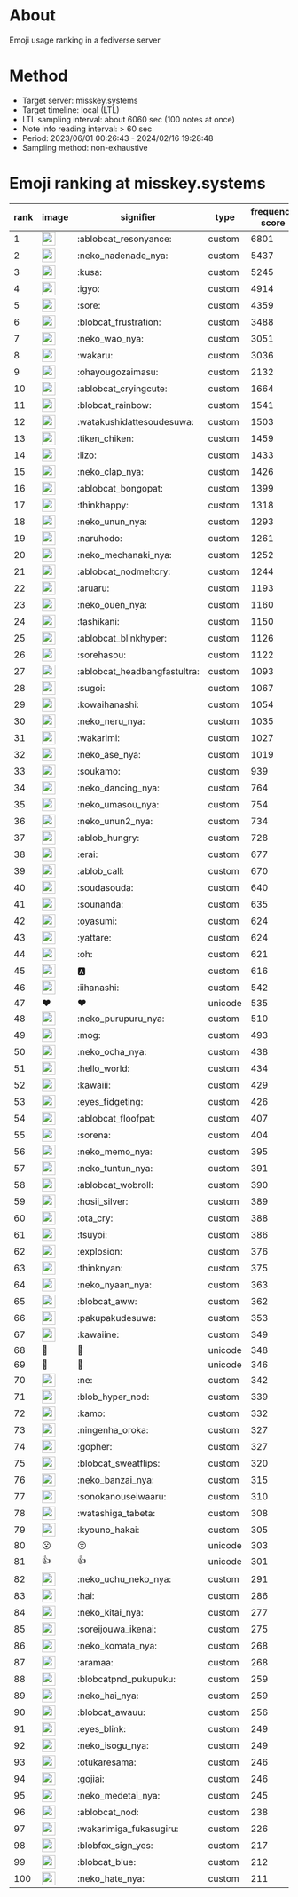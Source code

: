 # About
Emoji usage ranking in a fediverse server

# Method
- Target server: misskey.systems
- Target timeline: local (LTL)
- LTL sampling interval: about 6060 sec (100 notes at once)
- Note info reading interval: > 60 sec
- Period: 2023/06/01 00:26:43 - 2024/02/16 19:28:48 
- Sampling method: non-exhaustive

# Emoji ranking at misskey.systems

|rank|image|signifier|type|frequency score|
|----|----|----|----|----|
|1|<img height="24" src="https://misskey.systems/emoji/ablobcat_resonyance.webp">|:ablobcat_resonyance:|custom|6801|
|2|<img height="24" src="https://misskey.systems/emoji/neko_nadenade_nya.webp">|:neko_nadenade_nya:|custom|5437|
|3|<img height="24" src="https://misskey.systems/emoji/kusa.webp">|:kusa:|custom|5245|
|4|<img height="24" src="https://misskey.systems/emoji/igyo.webp">|:igyo:|custom|4914|
|5|<img height="24" src="https://misskey.systems/emoji/sore.webp">|:sore:|custom|4359|
|6|<img height="24" src="https://misskey.systems/emoji/blobcat_frustration.webp">|:blobcat_frustration:|custom|3488|
|7|<img height="24" src="https://misskey.systems/emoji/neko_wao_nya.webp">|:neko_wao_nya:|custom|3051|
|8|<img height="24" src="https://misskey.systems/emoji/wakaru.webp">|:wakaru:|custom|3036|
|9|<img height="24" src="https://misskey.systems/emoji/ohayougozaimasu.webp">|:ohayougozaimasu:|custom|2132|
|10|<img height="24" src="https://misskey.systems/emoji/ablobcat_cryingcute.webp">|:ablobcat_cryingcute:|custom|1664|
|11|<img height="24" src="https://misskey.systems/emoji/blobcat_rainbow.webp">|:blobcat_rainbow:|custom|1541|
|12|<img height="24" src="https://misskey.systems/emoji/watakushidattesoudesuwa.webp">|:watakushidattesoudesuwa:|custom|1503|
|13|<img height="24" src="https://misskey.systems/emoji/tiken_chiken.webp">|:tiken_chiken:|custom|1459|
|14|<img height="24" src="https://misskey.systems/emoji/iizo.webp">|:iizo:|custom|1433|
|15|<img height="24" src="https://misskey.systems/emoji/neko_clap_nya.webp">|:neko_clap_nya:|custom|1426|
|16|<img height="24" src="https://misskey.systems/emoji/ablobcat_bongopat.webp">|:ablobcat_bongopat:|custom|1399|
|17|<img height="24" src="https://misskey.systems/emoji/thinkhappy.webp">|:thinkhappy:|custom|1318|
|18|<img height="24" src="https://misskey.systems/emoji/neko_unun_nya.webp">|:neko_unun_nya:|custom|1293|
|19|<img height="24" src="https://misskey.systems/emoji/naruhodo.webp">|:naruhodo:|custom|1261|
|20|<img height="24" src="https://misskey.systems/emoji/neko_mechanaki_nya.webp">|:neko_mechanaki_nya:|custom|1252|
|21|<img height="24" src="https://misskey.systems/emoji/ablobcat_nodmeltcry.webp">|:ablobcat_nodmeltcry:|custom|1244|
|22|<img height="24" src="https://misskey.systems/emoji/aruaru.webp">|:aruaru:|custom|1193|
|23|<img height="24" src="https://misskey.systems/emoji/neko_ouen_nya.webp">|:neko_ouen_nya:|custom|1160|
|24|<img height="24" src="https://misskey.systems/emoji/tashikani.webp">|:tashikani:|custom|1150|
|25|<img height="24" src="https://misskey.systems/emoji/ablobcat_blinkhyper.webp">|:ablobcat_blinkhyper:|custom|1126|
|26|<img height="24" src="https://misskey.systems/emoji/sorehasou.webp">|:sorehasou:|custom|1122|
|27|<img height="24" src="https://misskey.systems/emoji/ablobcat_headbangfastultra.webp">|:ablobcat_headbangfastultra:|custom|1093|
|28|<img height="24" src="https://misskey.systems/emoji/sugoi.webp">|:sugoi:|custom|1067|
|29|<img height="24" src="https://misskey.systems/emoji/kowaihanashi.webp">|:kowaihanashi:|custom|1054|
|30|<img height="24" src="https://misskey.systems/emoji/neko_neru_nya.webp">|:neko_neru_nya:|custom|1035|
|31|<img height="24" src="https://misskey.systems/emoji/wakarimi.webp">|:wakarimi:|custom|1027|
|32|<img height="24" src="https://misskey.systems/emoji/neko_ase_nya.webp">|:neko_ase_nya:|custom|1019|
|33|<img height="24" src="https://misskey.systems/emoji/soukamo.webp">|:soukamo:|custom|939|
|34|<img height="24" src="https://misskey.systems/emoji/neko_dancing_nya.webp">|:neko_dancing_nya:|custom|764|
|35|<img height="24" src="https://misskey.systems/emoji/neko_umasou_nya.webp">|:neko_umasou_nya:|custom|754|
|36|<img height="24" src="https://misskey.systems/emoji/neko_unun2_nya.webp">|:neko_unun2_nya:|custom|734|
|37|<img height="24" src="https://misskey.systems/emoji/ablob_hungry.webp">|:ablob_hungry:|custom|728|
|38|<img height="24" src="https://misskey.systems/emoji/erai.webp">|:erai:|custom|677|
|39|<img height="24" src="https://misskey.systems/emoji/ablob_call.webp">|:ablob_call:|custom|670|
|40|<img height="24" src="https://misskey.systems/emoji/soudasouda.webp">|:soudasouda:|custom|640|
|41|<img height="24" src="https://misskey.systems/emoji/sounanda.webp">|:sounanda:|custom|635|
|42|<img height="24" src="https://misskey.systems/emoji/oyasumi.webp">|:oyasumi:|custom|624|
|43|<img height="24" src="https://misskey.systems/emoji/yattare.webp">|:yattare:|custom|624|
|44|<img height="24" src="https://misskey.systems/emoji/oh.webp">|:oh:|custom|621|
|45|<img height="24" src="https://misskey.systems/emoji/a.webp">|:a:|custom|616|
|46|<img height="24" src="https://misskey.systems/emoji/iihanashi.webp">|:iihanashi:|custom|542|
|47|❤|❤|unicode|535|
|48|<img height="24" src="https://misskey.systems/emoji/neko_purupuru_nya.webp">|:neko_purupuru_nya:|custom|510|
|49|<img height="24" src="https://misskey.systems/emoji/mog.webp">|:mog:|custom|493|
|50|<img height="24" src="https://misskey.systems/emoji/neko_ocha_nya.webp">|:neko_ocha_nya:|custom|438|
|51|<img height="24" src="https://misskey.systems/emoji/hello_world.webp">|:hello_world:|custom|434|
|52|<img height="24" src="https://misskey.systems/emoji/kawaiii.webp">|:kawaiii:|custom|429|
|53|<img height="24" src="https://misskey.systems/emoji/eyes_fidgeting.webp">|:eyes_fidgeting:|custom|426|
|54|<img height="24" src="https://misskey.systems/emoji/ablobcat_floofpat.webp">|:ablobcat_floofpat:|custom|407|
|55|<img height="24" src="https://misskey.systems/emoji/sorena.webp">|:sorena:|custom|404|
|56|<img height="24" src="https://misskey.systems/emoji/neko_memo_nya.webp">|:neko_memo_nya:|custom|395|
|57|<img height="24" src="https://misskey.systems/emoji/neko_tuntun_nya.webp">|:neko_tuntun_nya:|custom|391|
|58|<img height="24" src="https://misskey.systems/emoji/ablobcat_wobroll.webp">|:ablobcat_wobroll:|custom|390|
|59|<img height="24" src="https://misskey.systems/emoji/hosii_silver.webp">|:hosii_silver:|custom|389|
|60|<img height="24" src="https://misskey.systems/emoji/ota_cry.webp">|:ota_cry:|custom|388|
|61|<img height="24" src="https://misskey.systems/emoji/tsuyoi.webp">|:tsuyoi:|custom|386|
|62|<img height="24" src="https://misskey.systems/emoji/explosion.webp">|:explosion:|custom|376|
|63|<img height="24" src="https://misskey.systems/emoji/thinknyan.webp">|:thinknyan:|custom|375|
|64|<img height="24" src="https://misskey.systems/emoji/neko_nyaan_nya.webp">|:neko_nyaan_nya:|custom|363|
|65|<img height="24" src="https://misskey.systems/emoji/blobcat_aww.webp">|:blobcat_aww:|custom|362|
|66|<img height="24" src="https://misskey.systems/emoji/pakupakudesuwa.webp">|:pakupakudesuwa:|custom|353|
|67|<img height="24" src="https://misskey.systems/emoji/kawaiine.webp">|:kawaiine:|custom|349|
|68|🍗|🍗|unicode|348|
|69|🎉|🎉|unicode|346|
|70|<img height="24" src="https://misskey.systems/emoji/ne.webp">|:ne:|custom|342|
|71|<img height="24" src="https://misskey.systems/emoji/blob_hyper_nod.webp">|:blob_hyper_nod:|custom|339|
|72|<img height="24" src="https://misskey.systems/emoji/kamo.webp">|:kamo:|custom|332|
|73|<img height="24" src="https://misskey.systems/emoji/ningenha_oroka.webp">|:ningenha_oroka:|custom|327|
|74|<img height="24" src="https://misskey.systems/emoji/gopher.webp">|:gopher:|custom|327|
|75|<img height="24" src="https://misskey.systems/emoji/blobcat_sweatflips.webp">|:blobcat_sweatflips:|custom|320|
|76|<img height="24" src="https://misskey.systems/emoji/neko_banzai_nya.webp">|:neko_banzai_nya:|custom|315|
|77|<img height="24" src="https://misskey.systems/emoji/sonokanouseiwaaru.webp">|:sonokanouseiwaaru:|custom|310|
|78|<img height="24" src="https://misskey.systems/emoji/watashiga_tabeta.webp">|:watashiga_tabeta:|custom|308|
|79|<img height="24" src="https://misskey.systems/emoji/kyouno_hakai.webp">|:kyouno_hakai:|custom|305|
|80|😮|😮|unicode|303|
|81|👍|👍|unicode|301|
|82|<img height="24" src="https://misskey.systems/emoji/neko_uchu_neko_nya.webp">|:neko_uchu_neko_nya:|custom|291|
|83|<img height="24" src="https://misskey.systems/emoji/hai.webp">|:hai:|custom|286|
|84|<img height="24" src="https://misskey.systems/emoji/neko_kitai_nya.webp">|:neko_kitai_nya:|custom|277|
|85|<img height="24" src="https://misskey.systems/emoji/soreijouwa_ikenai.webp">|:soreijouwa_ikenai:|custom|275|
|86|<img height="24" src="https://misskey.systems/emoji/neko_komata_nya.webp">|:neko_komata_nya:|custom|268|
|87|<img height="24" src="https://misskey.systems/emoji/aramaa.webp">|:aramaa:|custom|268|
|88|<img height="24" src="https://misskey.systems/emoji/blobcatpnd_pukupuku.webp">|:blobcatpnd_pukupuku:|custom|259|
|89|<img height="24" src="https://misskey.systems/emoji/neko_hai_nya.webp">|:neko_hai_nya:|custom|259|
|90|<img height="24" src="https://misskey.systems/emoji/blobcat_awauu.webp">|:blobcat_awauu:|custom|256|
|91|<img height="24" src="https://misskey.systems/emoji/eyes_blink.webp">|:eyes_blink:|custom|249|
|92|<img height="24" src="https://misskey.systems/emoji/neko_isogu_nya.webp">|:neko_isogu_nya:|custom|249|
|93|<img height="24" src="https://misskey.systems/emoji/otukaresama.webp">|:otukaresama:|custom|246|
|94|<img height="24" src="https://misskey.systems/emoji/gojiai.webp">|:gojiai:|custom|246|
|95|<img height="24" src="https://misskey.systems/emoji/neko_medetai_nya.webp">|:neko_medetai_nya:|custom|245|
|96|<img height="24" src="https://misskey.systems/emoji/ablobcat_nod.webp">|:ablobcat_nod:|custom|238|
|97|<img height="24" src="https://misskey.systems/emoji/wakarimiga_fukasugiru.webp">|:wakarimiga_fukasugiru:|custom|226|
|98|<img height="24" src="https://misskey.systems/emoji/blobfox_sign_yes.webp">|:blobfox_sign_yes:|custom|217|
|99|<img height="24" src="https://misskey.systems/emoji/blobcat_blue.webp">|:blobcat_blue:|custom|212|
|100|<img height="24" src="https://misskey.systems/emoji/neko_hate_nya.webp">|:neko_hate_nya:|custom|211|
